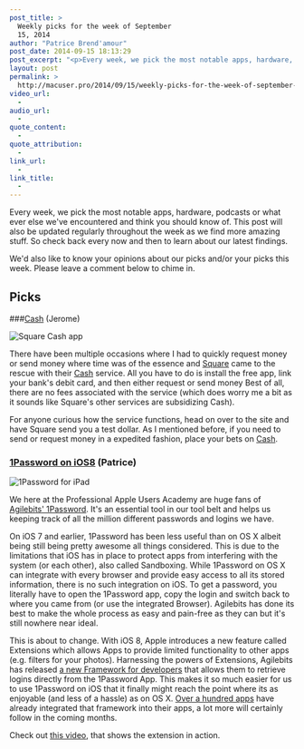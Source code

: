 ```yaml
---
post_title: >
  Weekly picks for the week of September
  15, 2014
author: "Patrice Brend'amour"
post_date: 2014-09-15 18:13:29
post_excerpt: "<p>Every week, we pick the most notable apps, hardware, podcasts or what ever else we've encountered and think you should know of. This post will also be updated regularly throughout the week as we find more amazing stuff. So check back every now and then to learn about our latest findings.</p><p> </p><p>Our picks this week:</p><ul><li>Cash by Square</li><li>1Password for iOS8 by Agilebits</li></ul>"
layout: post
permalink: >
  http://macuser.pro/2014/09/15/weekly-picks-for-the-week-of-september-15-2014/
video_url:
  - 
audio_url:
  - 
quote_content:
  - 
quote_attribution:
  - 
link_url:
  - 
link_title:
  - 
---
```


Every week, we pick the most notable apps, hardware, podcasts or what ever else we've encountered and think you should know of. This post will also be updated regularly throughout the week as we find more amazing stuff. So check back every now and then to learn about our latest findings.

We'd also like to know your opinions about our picks and/or your picks this week. Please leave a comment below to chime in.


## Picks

###[Cash](https://itunes.apple.com/us/app/cash-send-money-for-free/id711923939?mt=8&amp;uo=4&amp;at=1l3v3UY) (Jerome)

![Square Cash app][cash]

There have been multiple occasions where I had to quickly request money or send money where time was of the essence and [Square](https://squareup.com) came to the rescue with their [Cash](https://square.com/cash) service.  All you have to do is install the free app, link your bank's debit card, and then either request or send money  Best of all, there are no fees associated with the service (which does worry me a bit as it sounds like Square's other services are subsidizing Cash).  

For anyone curious how the service functions, head on over to the  site and have Square send you a test dollar.  As I mentioned before, if you need to send or request money in a expedited fashion, place your bets on [Cash](https://square.com/cash).

### [1Password on iOS8](https://itunes.apple.com/us/app/1password-password-manager/id568903335?mt=8&amp;uo=4&amp;at=1l3vb3F) (Patrice)

![1Password for iPad][onePassword]


We here at the Professional Apple Users Academy are huge fans of [Agilebits' 1Password](http://agilebits.com/1password). It's an essential tool in our tool belt and helps us keeping track of all the million different passwords and logins we have. 

On iOS 7 and earlier, 1Password has been less useful than on OS X albeit being still being pretty awesome all things considered. This is due to the limitations that iOS has in place to protect apps from interfering with the system (or each other), also called Sandboxing. While 1Password on OS X can integrate with every browser and provide easy access to all its stored information, there is no such integration on iOS. To get a password, you literally have to open the 1Password app, copy the login and switch back to where you came from (or use the integrated Browser). Agilebits has done its best to make the whole process as easy and pain-free as they can but it's still nowhere near ideal.

This is about to change. With iOS 8, Apple introduces a new feature called Extensions which allows Apps to provide limited functionality to other apps (e.g. filters for your photos). Harnessing the powers of Extensions, Agilebits has released [a new Framework for developers](http://blog.agilebits.com/2014/07/30/introducing-the-1password-app-extension-for-ios-8-apps/) that allows them to retrieve logins directly from the 1Password App. This makes it so much easier for us to use 1Password on iOS that it finally might reach the point where its as enjoyable (and less of a hassle) as on OS X. [Over a hundred apps](http://blog.agilebits.com/2014/09/03/1password-app-extension-developers/) have already integrated that framework into their apps, a lot more will certainly follow in the coming months.

Check out [this video](http://vimeo.com/102142106), that shows the extension in action.

[cash]: /wp-content/uploads/2014/09/img.jpg
[onePassword]: /wp-content/uploads/2014/09/1password_ipad_list.png